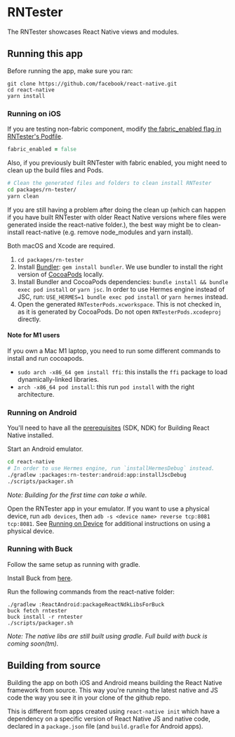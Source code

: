 # RNTester

The RNTester showcases React Native views and modules.

## Running this app

Before running the app, make sure you ran:

    git clone https://github.com/facebook/react-native.git
    cd react-native
    yarn install

### Running on iOS

If you are testing non-fabric component, modify [the fabric_enabled flag in RNTester's Podfile](https://github.com/facebook/react-native/blob/main/packages/rn-tester/Podfile#L21).

```ruby
fabric_enabled = false
```

Also, if you previously built RNTester with fabric enabled, you might need to clean up the build files and Pods.
```sh
# Clean the generated files and folders to clean install RNTester
cd packages/rn-tester/
yarn clean
```

If you are still having a problem after doing the clean up (which can happen if you have built RNTester with older React Native versions where files were generated inside the react-native folder.), the best way might be to clean-install react-native (e.g. remove node_modules and yarn install).

Both macOS and Xcode are required.
1. `cd packages/rn-tester`
1. Install [Bundler](https://bundler.io/): `gem install bundler`. We use bundler to install the right version of [CocoaPods](https://cocoapods.org/) locally.
1. Install Bundler and CocoaPods dependencies: `bundle install && bundle exec pod install` or `yarn jsc`. In order to use Hermes engine instead of JSC, run: `USE_HERMES=1 bundle exec pod install` or `yarn hermes` instead.
1. Open the generated `RNTesterPods.xcworkspace`. This is not checked in, as it is generated by CocoaPods. Do not open `RNTesterPods.xcodeproj` directly.

#### Note for M1 users
If you own a Mac M1 laptop, you need to run some different commands to install and run cocoapods.

- `sudo arch -x86_64 gem install ffi`: this installs the `ffi` package to load dynamically-linked libraries.
- `arch -x86_64 pod install`: this run `pod install` with the right architecture.

### Running on Android

You'll need to have all the [prerequisites](https://github.com/facebook/react-native/wiki/Building-from-source#prerequisites) (SDK, NDK) for Building React Native installed.

Start an Android emulator.

```sh
cd react-native
# In order to use Hermes engine, run `installHermesDebug` instead.
./gradlew :packages:rn-tester:android:app:installJscDebug
./scripts/packager.sh
```

_Note: Building for the first time can take a while._

Open the RNTester app in your emulator.
If you want to use a physical device, run `adb devices`, then `adb -s <device name> reverse tcp:8081 tcp:8081`.
See [Running on Device](https://reactnative.dev/docs/running-on-device) for additional instructions on using a physical device.

### Running with Buck

Follow the same setup as running with gradle.

Install Buck from [here](https://buckbuild.com/setup/install.html).

Run the following commands from the react-native folder:

    ./gradlew :ReactAndroid:packageReactNdkLibsForBuck
    buck fetch rntester
    buck install -r rntester
    ./scripts/packager.sh

_Note: The native libs are still built using gradle. Full build with buck is coming soon(tm)._

## Building from source

Building the app on both iOS and Android means building the React Native framework from source. This way you're running the latest native and JS code the way you see it in your clone of the github repo.

This is different from apps created using `react-native init` which have a dependency on a specific version of React Native JS and native code, declared in a `package.json` file (and `build.gradle` for Android apps).
